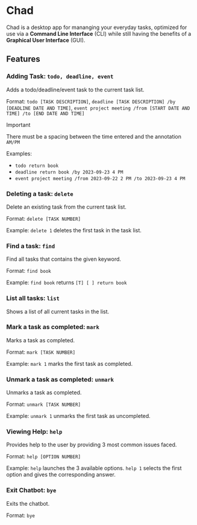 # Chad

Chad is a desktop app for mananging your everyday tasks, optimized for use via a **Command Line Interface**
(CLI) while still having the benefits of a **Graphical User Interface** (GUI). 

## Features 

### Adding Task: `todo, deadline, event`

Adds a todo/deadline/event task to the current task list.

Format: `todo [TASK DESCRIPTION]`, `deadline [TASK DESCRIPTION] /by [DEADLINE DATE AND TIME]`, 
`event project meeting /from [START DATE AND TIME] /to [END DATE AND TIME]`

> [!IMPORTANT]
> There must be a spacing between the time entered and the annotation `AM/PM`

Examples: 
- `todo return book`
- `deadline return book /by 2023-09-23 4 PM`
- `event project meeting /from 2023-09-22 2 PM /to 2023-09-23 4 PM`

### Deleting a task: `delete`

Delete an existing task from the current task list.

Format: `delete [TASK NUMBER]`

Example: `delete 1` deletes the first task in the task list.

### Find a task: `find`

Find all tasks that contains the given keyword.

Format: `find book`

Example: `find book` returns `[T] [ ] return book`

### List all tasks: `list`

Shows a list of all current tasks in the list. 

### Mark a task as completed: `mark`

Marks a task as completed. 

Format: `mark [TASK NUMBER]`

Example: `mark 1` marks the first task as completed.

### Unmark a task as completed: `unmark`

Unmarks a task as completed. 

Format: `unmark [TASK NUMBER]`

Example: `unmark 1` unmarks the first task as uncompleted. 

### Viewing Help: `help`

Provides help to the user by providing 3 most common issues faced.

Format: `help [OPTION NUMBER]`

Example: `help` launches the 3 available options. `help 1` selects the first option and 
gives the corresponding answer.

### Exit Chatbot: `bye`

Exits the chatbot.

Format: `bye`

